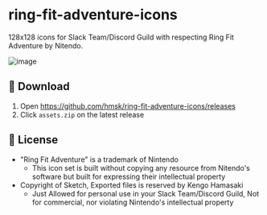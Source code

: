 # ring-fit-adventure-icons

128x128 icons for Slack Team/Discord Guild with respecting Ring Fit Adventure by Nitendo.

![image](https://user-images.githubusercontent.com/85887/70873457-d3ddb580-1f62-11ea-906f-cc990cc9d034.png)

## 📁 Download

1. Open https://github.com/hmsk/ring-fit-adventure-icons/releases
1. Click `assets.zip` on the latest release

## 📝 License

- "Ring Fit Adventure" is a trademark of Nintendo
  - This icon set is built without copying any resource from Nitendo's software but built for expressing their intellectual property
- Copyright of Sketch, Exported files is reserved by Kengo Hamasaki
  - Just Allowed for personal use in your Slack Team/Discord Guild, Not for commercial, nor violating Nintendo's intellectual property
